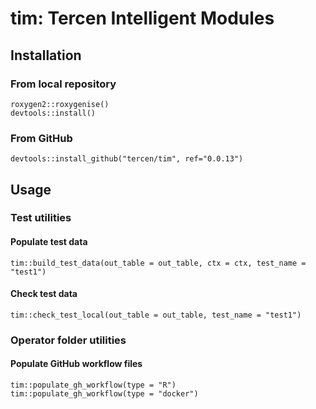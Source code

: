 # tim: Tercen Intelligent Modules

## Installation

### From local repository

```
roxygen2::roxygenise()
devtools::install()
```

### From GitHub

```
devtools::install_github("tercen/tim", ref="0.0.13")
```

## Usage

### Test utilities

#### Populate test data

```
tim::build_test_data(out_table = out_table, ctx = ctx, test_name = "test1")
```

#### Check test data

```
tim::check_test_local(out_table = out_table, test_name = "test1")
```

### Operator folder utilities

#### Populate GitHub workflow files

```
tim::populate_gh_workflow(type = "R")
tim::populate_gh_workflow(type = "docker")
```
